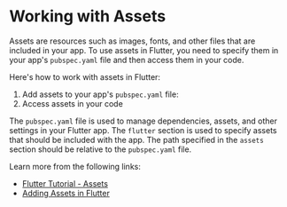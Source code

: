 # Working with Assets

Assets are resources such as images, fonts, and other files that are included in your app. To use assets in Flutter, you need to specify them in your app's `pubspec.yaml` file and then access them in your code.

Here's how to work with assets in Flutter:

1. Add assets to your app's `pubspec.yaml` file:
2. Access assets in your code

The `pubspec.yaml` file is used to manage dependencies, assets, and other settings in your Flutter app. The `flutter` section is used to specify assets that should be included with the app. The path specified in the `assets` section should be relative to the `pubspec.yaml` file.

Learn more from the following links:

- [Flutter Tutorial - Assets](https://www.youtube.com/watch?v=Hxh6nNHSUjo)
- [Adding Assets in Flutter](https://docs.flutter.dev/development/ui/assets-and-images)
